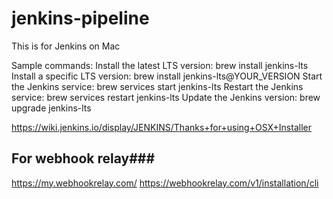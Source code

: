 # jenkins-pipeline

This is for Jenkins on Mac

Sample commands:
Install the latest LTS version: brew install jenkins-lts
Install a specific LTS version: brew install jenkins-lts@YOUR_VERSION
Start the Jenkins service: brew services start jenkins-lts
Restart the Jenkins service: brew services restart jenkins-lts
Update the Jenkins version: brew upgrade jenkins-lts

https://wiki.jenkins.io/display/JENKINS/Thanks+for+using+OSX+Installer

## For webhook relay###
https://my.webhookrelay.com/
https://webhookrelay.com/v1/installation/cli
